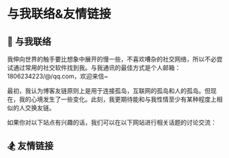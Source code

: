 # 与我联络&友情链接

## <spark>💌 与我联络</spark>

我伸向世界的触手要比想象中展开的慢一些，不喜欢嘈杂的社交网络，所以不必尝试通过常用的社交软件找到我。与我通讯的最佳方式是个人邮箱：1806234223/@/qq.com，欢迎来信~

最初，我认为博客友链原则上是用于连接孤岛，互联网的孤岛和人的孤岛。但现在，我的心境发生了一些变化。此刻，我更期待能和与我性情至少有某种程度上相似的人交换友链。

如果你对以下站点有兴趣的话，我们可以在以下网站进行相关话题的讨论交流：

<Background-Netease>
  <FriendLink
    img="https://cdn.jsdelivr.net/gh/Lionad-Morotar/blog-cdn/image/icons/netease.jpg"
    src="https://music.163.com/#/user/home?id=64236446"
    name="网易云音药"
    achieve="云音药有保留一些我的吉他翻弹音频，和旧战场信息 🥃"
    :nofollow="true"
    :hoverTrigger="true"
  />
</Background-Netease>

<Background-Douban>
  <FriendLink
    img="https://cdn.jsdelivr.net/gh/Lionad-Morotar/blog-cdn/image/icons/douban.jpg"
    src="https://www.douban.com/people/lionad/"
    name="豆瓣"
    achieve="如果你也喜爱影音书籍的话，在豆瓣可以看到我的最新动态 📕"
    :nofollow="true"
    :hoverTrigger="true"
  />
</Background-Douban>

<FriendLink
  img="https://cdn.jsdelivr.net/gh/Lionad-Morotar/blog-cdn/image/icons/github.svg"
  src="https://github.com/Lionad-Morotar"
  name="Github"
  achieve="Github 存有本博客的源码及其它一些也许意思的东西 💻"
  :nofollow="true"
/>

## <spark>🏂 友情链接</spark>

<FriendLinks>
  <FriendLink
    img="https://cdn.jsdelivr.net/gh/Lionad-Morotar/blog-cdn/image/friends/Cheese.jpg"
    src="https://vensing.com/"
    name="Cheese"
    achieve="有梦想，也有忧伤和理想 🌻"
  />
  <FriendLink
    img="https://cdn.jsdelivr.net/gh/Lionad-Morotar/blog-cdn/image/friends/Raptazure.png"
    src="https://raptazure.github.io"
    name="Raptazure"
    achieve="在个人网站里记日记的少女 (大雾 🎉"
  />
  <FriendLink
    img="https://cdn.jsdelivr.net/gh/Lionad-Morotar/blog-cdn/image/friends/Renwangyu.jpg"
    src="https://blog.renwangyu.com/"
    name="Renwangyu"
    achieve="保持童心的80后程序猿大叔 😀"
  />
  <FriendLink
    img="https://cdn.jsdelivr.net/gh/Lionad-Morotar/blog-cdn/image/friends/Kicoe.jpg"
    src="https://www.kicoe.com/"
    name="Kicoe"
    achieve="和 Roki 一样在学习 go 语言的老弟 🌐"
  />
  <FriendLink
    img="https://cdn.jsdelivr.net/gh/Lionad-Morotar/blog-cdn/image/friends/Roki.jpg"
    src="https://blog.weekii.cn/"
    name="Roki"
    achieve="Roki 玩塔科夫玩到半夜三点 🕒"
  />
  <FriendLink
    img="https://cdn.jsdelivr.net/gh/Lionad-Morotar/blog-cdn/image/friends/Deeruby.jpg"
    src="https://deeruby.com"
    name="Deeruby"
    achieve="易骏的博客 🍺"
  />
  <FriendLink
    img="https://cdn.jsdelivr.net/gh/Lionad-Morotar/blog-cdn/image/friends/Wrath.png"
    src="https://wrath.cc"
    name="Wrath"
    achieve="有一部漂亮的索尼手机 📱"
  />
</FriendLinks>